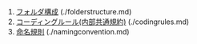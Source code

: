 1. [フォルダ構成](./folderstructure.md) (./folderstructure.md)
2. [コーディングルール(内部共通規約)](./codingrules.md) (./codingrules.md)
3. [命名規則](./namingconvention.md) (./namingconvention.md)

